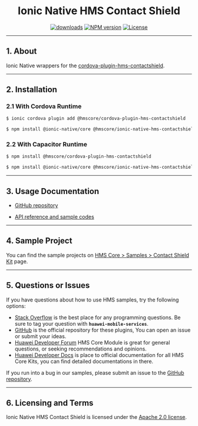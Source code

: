<p align="center">
  <h1 align="center">Ionic Native HMS Contact Shield</h1>
</p>


<p align="center">
  <a href="https://www.npmjs.com/package/@hmscore/ionic-native-hms-contactshield"><img src="https://img.shields.io/npm/dm/@hmscore/ionic-native-hms-contactshield?color=%23007EC6&style=for-the-badge" alt="downloads"></a>
  <a href="https://www.npmjs.com/package/@hmscore/ionic-native-hms-contactshield"><img src="https://img.shields.io/npm/v/@hmscore/ionic-native-hms-contactshield?color=%23ed2a1c&style=for-the-badge" alt="NPM version"></a>
  <a href="./LICENCE"><img src="https://img.shields.io/npm/l/@hmscore/ionic-native-hms-contactshield.svg?color=%3bcc62&style=for-the-badge" alt="License"></a>
</p>

----

## 1. About

Ionic Native wrappers for the [cordova-plugin-hms-contactshield](https://www.npmjs.com/package/@hmscore/cordova-plugin-hms-contactshield).

---

## 2. Installation

### 2.1 With Cordova Runtime

```bash
$ ionic cordova plugin add @hmscore/cordova-plugin-hms-contactshield
```

```bash
$ npm install @ionic-native/core @hmscore/ionic-native-hms-contactshield
```

### 2.2 With Capacitor Runtime

```bash
$ npm install @hmscore/cordova-plugin-hms-contactshield
```

```bash
$ npm install @ionic-native/core @hmscore/ionic-native-hms-contactshield
```

---

## 3. Usage Documentation

- [GitHub repository](https://github.com/HMS-Core/hms-cordova-plugin)

- [API reference and sample codes](https://github.com/HMS-Core/hms-cordova-plugin/tree/master/cordova-plugin-hms-contactshield)

---

## 4. Sample Project

You can find the sample projects on [HMS Core > Samples > Contact Shield Kit](https://developer.huawei.com/consumer/en/doc/overview/HMS-Core-Plugin?ha_source=hms1) page.

---

## 5. Questions or Issues

If you have questions about how to use HMS samples, try the following options:

- [Stack Overflow](https://stackoverflow.com/questions/tagged/huawei-mobile-services) is the best place for any programming questions. Be sure to tag your question with **`huawei-mobile-services`**.
- [GitHub](https://github.com/HMS-Core/hms-cordova-plugin) is the official repository for these plugins, You can open an issue or submit your ideas.
- [Huawei Developer Forum](https://forums.developer.huawei.com/forumPortal/en/home?fid=0101187876626530001&ha_source=hms1) HMS Core Module is great for general questions, or seeking recommendations and opinions.
- [Huawei Developer Docs](https://developer.huawei.com/consumer/en/doc/overview/HMS-Core-Plugin?ha_source=hms1) is place to official documentation for all HMS Core Kits, you can find detailed documentations in there.

If you run into a bug in our samples, please submit an issue to the [GitHub repository](https://github.com/HMS-Core/hms-cordova-plugin).

---

## 6. Licensing and Terms

Ionic Native HMS Contact Shield is licensed under the [Apache 2.0 license](LICENCE).
